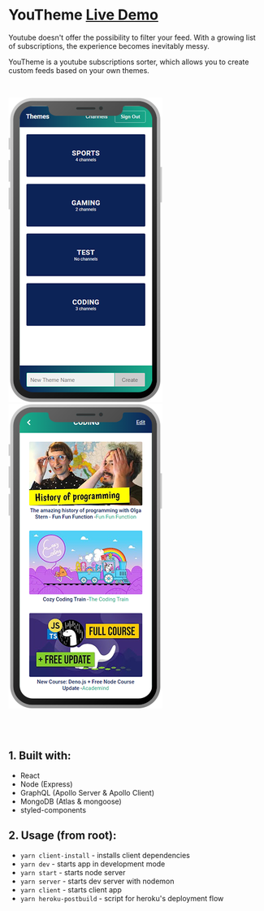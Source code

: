 # YouTheme [Live Demo](https://youtheme.herokuapp.com/)

Youtube doesn't offer the possibility to filter your feed. With
a growing list of subscriptions, the experience becomes
inevitably messy.

YouTheme is a youtube subscriptions sorter, which allows you to
create custom feeds based on your own themes.

</br>

![image of Youtheme app](./images/youtheme-iphone-x-2.png)
![image of Youtheme app](./images/youtheme-iphone-x-1.png)

</br></br>

## 1. Built with:

- React
- Node (Express)
- GraphQL (Apollo Server & Apollo Client)
- MongoDB (Atlas & mongoose)
- styled-components

## 2. Usage (from root):

- `yarn client-install` - installs client dependencies
- `yarn dev` - starts app in development mode
- `yarn start` - starts node server
- `yarn server` - starts dev server with nodemon
- `yarn client` - starts client app
- `yarn heroku-postbuild` - script for heroku's deployment flow
